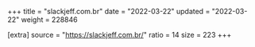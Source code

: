 +++
title = "slackjeff.com.br"
date = "2022-03-22"
updated = "2022-03-22"
weight = 228846

[extra]
source = "https://slackjeff.com.br/"
ratio = 14
size = 223
+++
